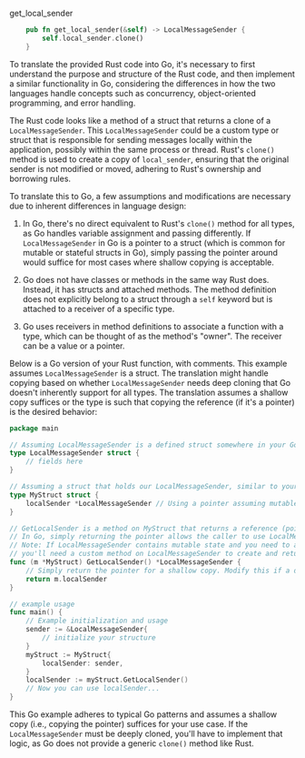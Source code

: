 get_local_sender

```rust
    pub fn get_local_sender(&self) -> LocalMessageSender {
        self.local_sender.clone()
    }
```


To translate the provided Rust code into Go, it's necessary to first understand the purpose and structure of the Rust code, and then implement a similar functionality in Go, considering the differences in how the two languages handle concepts such as concurrency, object-oriented programming, and error handling.

The Rust code looks like a method of a struct that returns a clone of a `LocalMessageSender`. This `LocalMessageSender` could be a custom type or struct that is responsible for sending messages locally within the application, possibly within the same process or thread. Rust's `clone()` method is used to create a copy of `local_sender`, ensuring that the original sender is not modified or moved, adhering to Rust's ownership and borrowing rules.

To translate this to Go, a few assumptions and modifications are necessary due to inherent differences in language design:

1. In Go, there's no direct equivalent to Rust's `clone()` method for all types, as Go handles variable assignment and passing differently. If `LocalMessageSender` in Go is a pointer to a struct (which is common for mutable or stateful structs in Go), simply passing the pointer around would suffice for most cases where shallow copying is acceptable.

2. Go does not have classes or methods in the same way Rust does. Instead, it has structs and attached methods. The method definition does not explicitly belong to a struct through a `self` keyword but is attached to a receiver of a specific type.

3. Go uses receivers in method definitions to associate a function with a type, which can be thought of as the method's "owner". The receiver can be a value or a pointer.

Below is a Go version of your Rust function, with comments. This example assumes `LocalMessageSender` is a struct. The translation might handle copying based on whether `LocalMessageSender` needs deep cloning that Go doesn't inherently support for all types. The translation assumes a shallow copy suffices or the type is such that copying the reference (if it's a pointer) is the desired behavior:

```go
package main

// Assuming LocalMessageSender is a defined struct somewhere in your Go code.
type LocalMessageSender struct {
    // fields here
}

// Assuming a struct that holds our LocalMessageSender, similar to your Rust example
type MyStruct struct {
    localSender *LocalMessageSender // Using a pointer assuming mutable state is held
}

// GetLocalSender is a method on MyStruct that returns a reference (pointer) to LocalMessageSender.
// In Go, simply returning the pointer allows the caller to use LocalMessageSender, similar to Rust's cloning in this context.
// Note: If LocalMessageSender contains mutable state and you need to actually clone it (deep copy),
// you'll need a custom method on LocalMessageSender to create and return that deep copy based on your specific needs.
func (m *MyStruct) GetLocalSender() *LocalMessageSender {
    // Simply return the pointer for a shallow copy. Modify this if a deep copy logic is needed.
    return m.localSender
}

// example usage
func main() {
    // Example initialization and usage
    sender := &LocalMessageSender{
        // initialize your structure
    }
    myStruct := MyStruct{
        localSender: sender,
    }
    localSender := myStruct.GetLocalSender()
    // Now you can use localSender...
}
```

This Go example adheres to typical Go patterns and assumes a shallow copy (i.e., copying the pointer) suffices for your use case. If the `LocalMessageSender` must be deeply cloned, you'll have to implement that logic, as Go does not provide a generic `clone()` method like Rust.